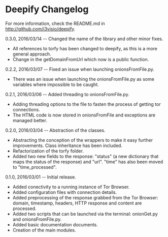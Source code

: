Deepify Changelog
=================

For more information, check the README.md in <http://github.com/i3visio/deepify>.

0.3.0, 2016/03/14 -- Changed the name of the library and other minor fixes.
- All references to torfy has been changed to deepify, as this is a more general approach.
- Change in the getDomainFromUrl which now is a public function. 

0.2.2, 2016/03/07 -- Fixed an issue when launching onionsFromFile.py.
- There was an issue when launching the onionsFromFile.py as some variables where impossible to be caught.

0.2.1, 2016/03/06 -- Added threading to onionsFromFile.py.
- Adding threading options to the file to fasten the process of getting tor connections.
- The HTML code is now stored in onionsFromFile and exceptions are managed better.

0.2.0, 2016/03/04 -- Abstraction of the classes.
- Abstracting the conception of the wrappers to make it easy further improvements. Class inheritance has been included.
- Refactorization of the torfy folder.
- Added two new fields to the response: "status" (a new dictionary that maps the status of the response) and "url". "time" has also been moved to "time_processed".

0.1.0, 2016/03/01 -- Initial release.
- Added conectivity to a running instance of Tor Browser.
- Added configuration files with connection details.
- Added preprocessing of the response grabbed from the Tor Browser: domain, timestamp, headers, HTTP response and content are processed.
- Added two scripts that can be launched via the terminal: onionGet.py and onionsFromFile.py.
- Added basic documentation documents.
- Creation of the main modules.

